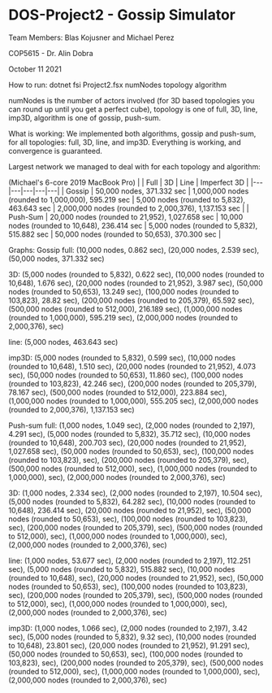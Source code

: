 # DOS-Project2 - Gossip Simulator
Team Members: Blas Kojusner and Michael Perez

COP5615 - Dr. Alin Dobra

October 11 2021

How to run:
dotnet fsi Project2.fsx numNodes topology algorithm

numNodes is the number of actors involved (for 3D based topologies
you can round up until you get a perfect cube), topology is one of full, 3D, line,
imp3D, algorithm is one of gossip, push-sum.

What is working:
We implemented both algorithms, gossip and push-sum, for all topologies: full, 3D, line, and imp3D. Everything is working, and convergence is guaranteed. 

Largest network we managed to deal with for each topology and algorithm:

(Michael's 6-core 2019 MacBook Pro)
|   |  Full |  3D | Line  | Imperfect 3D  |
|---|---|---|---|---|
| Gossip  | 50,000 nodes, 371.332 sec  | 1,000,000 nodes (rounded to 1,000,000), 595.219 sec  | 5,000 nodes (rounded to 5,832), 463.643 sec  | 2,000,000 nodes (rounded to 2,000,376), 1,137.153 sec  | 
|  Push-Sum | 20,000 nodes (rounded to 21,952), 1,027.658 sec  |  10,000 nodes (rounded to 10,648), 236.414 sec |  5,000 nodes (rounded to 5,832), 515.882 sec | 50,000 nodes (rounded to 50,653), 370.300 sec  |


Graphs:
Gossip
full: (10,000 nodes, 0.862 sec), (20,000 nodes, 2.539 sec), (50,000 nodes, 371.332 sec)

3D: (5,000 nodes (rounded to 5,832), 0.622 sec), (10,000 nodes (rounded to 10,648), 1.676 sec), (20,000 nodes (rounded to 21,952), 3.987 sec), (50,000 nodes (rounded to 50,653), 13.249 sec), (100,000 nodes (rounded to 103,823), 28.82 sec), (200,000 nodes (rounded to 205,379), 65.592 sec), (500,000 nodes (rounded to 512,000), 216.189 sec), (1,000,000 nodes (rounded to 1,000,000), 595.219 sec), (2,000,000 nodes (rounded to 2,000,376),  sec)

line: (5,000 nodes, 463.643 sec)

imp3D: (5,000 nodes (rounded to 5,832), 0.599 sec), (10,000 nodes (rounded to 10,648), 1.510 sec), (20,000 nodes (rounded to 21,952), 4.073 sec), (50,000 nodes (rounded to 50,653), 11.860 sec), (100,000 nodes (rounded to 103,823), 42.246 sec), (200,000 nodes (rounded to 205,379), 78.167 sec), (500,000 nodes (rounded to 512,000), 223.884 sec), (1,000,000 nodes (rounded to 1,000,000), 555.205 sec), (2,000,000 nodes (rounded to 2,000,376), 1,137.153 sec)

Push-sum
full: (1,000 nodes, 1.049 sec), (2,000 nodes (rounded to 2,197), 4.291 sec), (5,000 nodes (rounded to 5,832), 35.712 sec), (10,000 nodes (rounded to 10,648), 200.703 sec), (20,000 nodes (rounded to 21,952), 1,027.658 sec), (50,000 nodes (rounded to 50,653),  sec), (100,000 nodes (rounded to 103,823),  sec), (200,000 nodes (rounded to 205,379),  sec), (500,000 nodes (rounded to 512,000),  sec), (1,000,000 nodes (rounded to 1,000,000),  sec), (2,000,000 nodes (rounded to 2,000,376),  sec)

3D: (1,000 nodes, 2.334 sec), (2,000 nodes (rounded to 2,197), 10.504 sec), (5,000 nodes (rounded to 5,832), 64.282 sec), (10,000 nodes (rounded to 10,648), 236.414 sec), (20,000 nodes (rounded to 21,952),  sec), (50,000 nodes (rounded to 50,653),  sec), (100,000 nodes (rounded to 103,823),  sec), (200,000 nodes (rounded to 205,379),  sec), (500,000 nodes (rounded to 512,000),  sec), (1,000,000 nodes (rounded to 1,000,000),  sec), (2,000,000 nodes (rounded to 2,000,376),  sec)

line: (1,000 nodes, 53.677 sec), (2,000 nodes (rounded to 2,197), 112.251 sec), (5,000 nodes (rounded to 5,832), 515.882 sec), (10,000 nodes (rounded to 10,648),  sec), (20,000 nodes (rounded to 21,952),  sec), (50,000 nodes (rounded to 50,653),  sec), (100,000 nodes (rounded to 103,823),  sec), (200,000 nodes (rounded to 205,379),  sec), (500,000 nodes (rounded to 512,000),  sec), (1,000,000 nodes (rounded to 1,000,000),  sec), (2,000,000 nodes (rounded to 2,000,376),  sec)

imp3D: (1,000 nodes, 1.066 sec), (2,000 nodes (rounded to 2,197), 3.42 sec), (5,000 nodes (rounded to 5,832),  9.32 sec), (10,000 nodes (rounded to 10,648), 23.801 sec), (20,000 nodes (rounded to 21,952), 91.291 sec), (50,000 nodes (rounded to 50,653),  sec), (100,000 nodes (rounded to 103,823),  sec), (200,000 nodes (rounded to 205,379),  sec), (500,000 nodes (rounded to 512,000),  sec), (1,000,000 nodes (rounded to 1,000,000),  sec), (2,000,000 nodes (rounded to 2,000,376),  sec)
